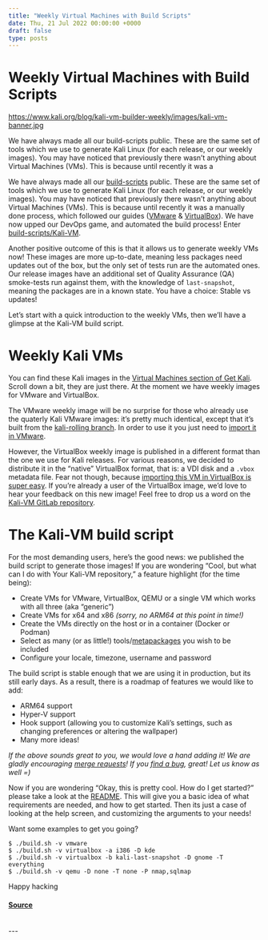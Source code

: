 ```yaml
---
title: "Weekly Virtual Machines with Build Scripts"
date: Thu, 21 Jul 2022 00:00:00 +0000
draft: false
type: posts
---
```

# Weekly Virtual Machines with Build Scripts

https://www.kali.org/blog/kali-vm-builder-weekly/images/kali-vm-banner.jpg



We have always made all our build-scripts public. These are the same set of tools which we use to generate Kali Linux (for each release, or our weekly images). You may have noticed that previously there wasn&rsquo;t anything about Virtual Machines (VMs). This is because until recently it was a

We have always made all our [build-scripts](https://gitlab.com/kalilinux/build-scripts/) public. These are the same set of tools which we use to generate Kali Linux (for each release, or our weekly images). You may have noticed that previously there wasn’t anything about Virtual Machines (VMs). This is because until recently it was a manually done process, which followed our guides ([VMware](https://www.kali.org/docs/virtualization/install-vmware-guest-vm/) & [VirtualBox](https://www.kali.org/docs/virtualization/install-virtualbox-guest-vm/)). We have now upped our DevOps game, and automated the build process! Enter [build-scripts/Kali-VM](https://gitlab.com/kalilinux/build-scripts/kali-vm).

Another positive outcome of this is that it allows us to generate weekly VMs now! These images are more up-to-date, meaning less packages need updates out of the box, but the only set of tests run are the automated ones. Our release images have an additional set of Quality Assurance (QA) smoke-tests run against them, with the knowledge of `last-snapshot`, meaning the packages are in a known state. You have a choice: Stable vs updates!

Let’s start with a quick introduction to the weekly VMs, then we’ll have a glimpse at the Kali-VM build script.

Weekly Kali VMs
===============

You can find these Kali images in the [Virtual Machines section of Get Kali](https://www.kali.org/get-kali/#kali-virtual-machines). Scroll down a bit, they are just there. At the moment we have weekly images for VMware and VirtualBox.

The VMware weekly image will be no surprise for those who already use the quaterly Kali VMware images: it’s pretty much identical, except that it’s built from the [kali-rolling branch](https://www.kali.org/docs/general-use/kali-branches/). In order to use it you just need to [import it in VMware](https://www.kali.org/docs/virtualization/import-premade-vmware/).

However, the VirtualBox weekly image is published in a different format than the one we use for Kali releases. For various reasons, we decided to distribute it in the “native” VirtualBox format, that is: a VDI disk and a `.vbox` metadata file. Fear not though, because [importing this VM in VirtualBox is super easy](https://www.kali.org/docs/virtualization/import-premade-virtualbox/). If you’re already a user of the VirtualBox image, we’d love to hear your feedback on this new image! Feel free to drop us a word on the [Kali-VM GitLab repository](https://gitlab.com/kalilinux/build-scripts/kali-vm/-/issues).

The Kali-VM build script
========================

For the most demanding users, here’s the good news: we published the build script to generate those images! If you are wondering “Cool, but what can I do with Your Kali-VM repository,” a feature highlight (for the time being):

-   Create VMs for VMware, VirtualBox, QEMU or a single VM which works with all three (aka “generic”)
-   Create VMs for x64 and x86 _(sorry, no ARM64 at this point in time!)_
-   Create the VMs directly on the host or in a container (Docker or Podman)
-   Select as many (or as little!) tools/[metapackages](https://www.kali.org/docs/general-use/metapackages/) you wish to be included
-   Configure your locale, timezone, username and password

The build script is stable enough that we are using it in production, but its still early days. As a result, there is a roadmap of features we would like to add:

-   ARM64 support
-   Hyper-V support
-   Hook support (allowing you to customize Kali’s settings, such as changing preferences or altering the wallpaper)
-   Many more ideas!

_If the above sounds great to you, we would love a hand adding it! We are gladly encouraging [merge requests](https://gitlab.com/kalilinux/build-scripts/kali-vm/-/merge_requests)! If you [find a bug](https://gitlab.com/kalilinux/build-scripts/kali-vm/-/issues), great! Let us know as well =)_

Now if you are wondering “Okay, this is pretty cool. How do I get started?” please take a look at the [README](https://gitlab.com/kalilinux/build-scripts/kali-vm/-/blob/main/README.md). This will give you a basic idea of what requirements are needed, and how to get started. Then its just a case of looking at the help screen, and customizing the arguments to your needs!

Want some examples to get you going?

```console
$ ./build.sh -v vmware
$ ./build.sh -v virtualbox -a i386 -D kde
$ ./build.sh -v virtualbox -b kali-last-snapshot -D gnome -T everything
$ ./build.sh -v qemu -D none -T none -P nmap,sqlmap
```

Happy hacking

#### [Source](https://www.kali.org/blog/kali-vm-builder-weekly/)

<br/>
---
